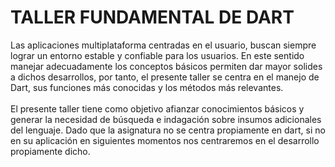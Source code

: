 # TALLER FUNDAMENTAL DE DART

Las aplicaciones multiplataforma centradas en el usuario, buscan siempre lograr un entorno
estable y confiable para los usuarios. En este sentido manejar adecuadamente los conceptos
básicos permiten dar mayor solides a dichos desarrollos, por tanto, el presente taller se centra
en el manejo de Dart, sus funciones más conocidas y los métodos más relevantes.
</br>
</br>
El presente taller tiene como objetivo afianzar conocimientos básicos y generar la necesidad
de búsqueda e indagación sobre insumos adicionales del lenguaje. Dado que la asignatura no
se centra propiamente en dart, si no en su aplicación en siguientes momentos nos centraremos
en el desarrollo propiamente dicho.

